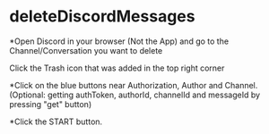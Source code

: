 # deleteDiscordMessages

*Open Discord in your browser (Not the App) and go to the Channel/Conversation you want to delete

Click the Trash icon that was added in the top right corner

*Click on the blue buttons near Authorization, Author and Channel.
(Optional: getting authToken, authorId, channelId and messageId by pressing "get" button)

*Click the START button.

